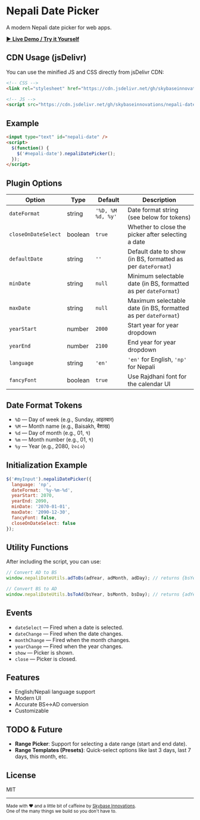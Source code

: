 # Nepali Date Picker

A modern Nepali date picker for web apps.

[▶️ **Live Demo / Try it Yourself**](https://skybaseinnovations.github.io/nepali-date-picker/)

## CDN Usage (jsDelivr)

You can use the minified JS and CSS directly from jsDelivr CDN:

```html
<!-- CSS -->
<link rel="stylesheet" href="https://cdn.jsdelivr.net/gh/skybaseinnovations/nepali-date-picker@<release>/dist/datepicker.min.css">

<!-- JS -->
<script src="https://cdn.jsdelivr.net/gh/skybaseinnovations/nepali-date-picker@<release>/dist/datepicker.min.js"></script>
```

## Example

```html
<input type="text" id="nepali-date" />
<script>
  $(function() {
    $('#nepali-date').nepaliDatePicker();
  });
</script>
```

## Plugin Options

| Option              | Type     | Default                | Description                                                        |
|---------------------|----------|------------------------|--------------------------------------------------------------------|
| `dateFormat`        | string   | `'%D, %M %d, %y'`      | Date format string (see below for tokens)                          |
| `closeOnDateSelect` | boolean  | `true`                 | Whether to close the picker after selecting a date                 |
| `defaultDate`       | string   | `''`                   | Default date to show (in BS, formatted as per `dateFormat`)        |
| `minDate`           | string   | `null`                 | Minimum selectable date (in BS, formatted as per `dateFormat`)     |
| `maxDate`           | string   | `null`                 | Maximum selectable date (in BS, formatted as per `dateFormat`)     |
| `yearStart`         | number   | `2000`                 | Start year for year dropdown                                       |
| `yearEnd`           | number   | `2100`                 | End year for year dropdown                                         |
| `language`          | string   | `'en'`                 | `'en'` for English, `'np'` for Nepali                              |
| `fancyFont`         | boolean  | `true`                 | Use Rajdhani font for the calendar UI                              |

## Date Format Tokens

- `%D` — Day of week (e.g., Sunday, आइतबार)
- `%M` — Month name (e.g., Baisakh, बैशाख)
- `%d` — Day of month (e.g., 01, १)
- `%m` — Month number (e.g., 01, १)
- `%y` — Year (e.g., 2080, २०८०)

## Initialization Example

```js
$('#myInput').nepaliDatePicker({
  language: 'np',
  dateFormat: '%y-%m-%d',
  yearStart: 2070,
  yearEnd: 2090,
  minDate: '2070-01-01',
  maxDate: '2090-12-30',
  fancyFont: false,
  closeOnDateSelect: false
});
```

## Utility Functions

After including the script, you can use:

```js
// Convert AD to BS
window.nepaliDateUtils.adToBs(adYear, adMonth, adDay); // returns {bsYear, bsMonth, bsDay}

// Convert BS to AD
window.nepaliDateUtils.bsToAd(bsYear, bsMonth, bsDay); // returns {adYear, adMonth, adDay}
```

## Events

- `dateSelect` — Fired when a date is selected.
- `dateChange` — Fired when the date changes.
- `monthChange` — Fired when the month changes.
- `yearChange` — Fired when the year changes.
- `show` — Picker is shown.
- `close` — Picker is closed.

## Features
- English/Nepali language support
- Modern UI
- Accurate BS↔AD conversion
- Customizable

## TODO & Future
- **Range Picker**: Support for selecting a date range (start and end date).
- **Range Templates (Presets)**: Quick-select options like last 3 days, last 7 days, this month, etc.

## License
MIT

---

<sub>Made with ❤️ and a little bit of caffeine by <a href="https://skybase.com.np" target="_blank">Skybase Innovations</a>.<br>One of the many things we build so you don't have to.</sub> 
